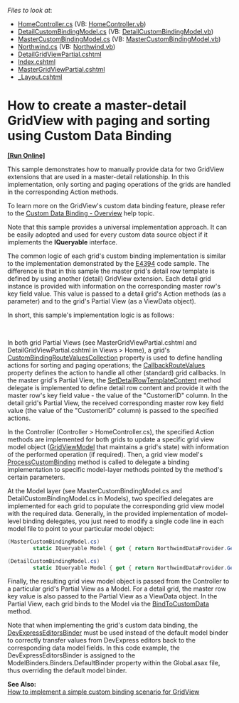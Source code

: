 <!-- default file list -->
*Files to look at*:

* [HomeController.cs](./CS/Example/Controllers/HomeController.cs) (VB: [HomeController.vb](./VB/Example/Controllers/HomeController.vb))
* [DetailCustomBindingModel.cs](./CS/Example/Models/DetailCustomBindingModel.cs) (VB: [DetailCustomBindingModel.vb](./VB/Example/Models/DetailCustomBindingModel.vb))
* [MasterCustomBindingModel.cs](./CS/Example/Models/MasterCustomBindingModel.cs) (VB: [MasterCustomBindingModel.vb](./VB/Example/Models/MasterCustomBindingModel.vb))
* [Northwind.cs](./CS/Example/Models/Northwind.cs) (VB: [Northwind.vb](./VB/Example/Models/Northwind.vb))
* [DetailGridViewPartial.cshtml](./CS/Example/Views/Home/DetailGridViewPartial.cshtml)
* [Index.cshtml](./CS/Example/Views/Home/Index.cshtml)
* [MasterGridViewPartial.cshtml](./CS/Example/Views/Home/MasterGridViewPartial.cshtml)
* [_Layout.cshtml](./CS/Example/Views/Shared/_Layout.cshtml)
<!-- default file list end -->
# How to create a master-detail GridView with paging and sorting using Custom Data Binding
<!-- run online -->
**[[Run Online]](https://codecentral.devexpress.com/e4398/)**
<!-- run online end -->


<p>This sample demonstrates how to manually provide data for two GridView extensions that are used in a master-detail relationship. In this implementation, only sorting and paging operations of the grids are handled in the corresponding Action methods.</p><p>To learn more on the GridView's custom data binding feature, please refer to the <a href="http://documentation.devexpress.com/#AspNet/CustomDocument14374"><u>Custom Data Binding - Overview</u></a> help topic.</p><p>Note that this sample provides a universal implementation approach. It can be easily adopted and used for every custom data source object if it implements the <strong>IQueryable</strong> interface. </p><p>The common logic of each grid's custom binding implementation is similar to the implementation demonstrated by the <a href="http://www.devexpress.com/Support/Center/Example/Details/E4394"><u>E4394</u></a> code sample. The difference is that in this sample the master grid's detail row template is defined by using another (detail) GridView extension. Each detail grid instance is provided with information on the corresponding master row's key field value. This value is passed to a detail grid's Action methods (as a parameter) and to the grid's Partial View (as a ViewData object).</p><p></p><p>In short, this sample's implementation logic is as follows:</p><br />
<p>In both grid Partial Views (see MasterGridViewPartial.cshtml and DetailGridViewPartial.cshtml in Views > Home), a grid's <a href="http://documentation.devexpress.com/#AspNet/DevExpressWebMvcGridViewSettings_CustomBindingRouteValuesCollectiontopic"><u>CustomBindingRouteValuesCollection</u></a> property is used to define handling actions for sorting and paging operations; the <a href="http://documentation.devexpress.com/#AspNet/DevExpressWebMvcGridViewSettings_CallbackRouteValuestopic"><u>CallbackRouteValues</u></a> property defines the action to handle all other (standard) grid callbacks. In the master grid's Partial View, the <a href="http://documentation.devexpress.com/#AspNet/DevExpressWebMvcGridViewSettings_SetDetailRowTemplateContenttopic"><u>SetDetailRowTemplateContent</u></a> method delegate is implemented to define detail row content and provide it with the master row's key field value - the value of the "CustomerID" column. In the detail grid's Partial View, the received corresponding master row key field value (the value of the "CustomerID" column) is passed to the specified actions.</p><p>In the Controller (Controller > HomeController.cs), the specified Action methods are implemented for both grids to update a specific grid view model object (<a href="http://documentation.devexpress.com/#AspNet/clsDevExpressWebMvcGridViewModeltopic"><u>GridViewModel</u></a> that maintains a grid's state) with information of the performed operation (if required). Then, a grid view model's <a href="http://documentation.devexpress.com/#AspNet/DevExpressWebMvcGridViewModel_ProcessCustomBindingtopic"><u>ProcessCustomBinding</u></a> method is called to delegate a binding implementation to specific model-layer methods pointed by the method's certain parameters.</p><p>At the Model layer (see MasterCustomBindingModel.cs and DetailCustomBindingModel.cs in Models), two specified delegates are implemented for each grid to populate the corresponding grid view model with the required data. Generally, in the provided implementation of model-level binding delegates, you just need to modify a single code line in each model file to point to your particular model object:<br />
</p>

```cs
(MasterCustomBindingModel.cs)
        static IQueryable Model { get { return NorthwindDataProvider.GetCustomers(); } }

```



```cs
(DetailCustomBindingModel.cs)
        static IQueryable Model { get { return NorthwindDataProvider.GetInvoices(); } }

```

<p>Finally, the resulting grid view model object is passed from the Controller to a particular grid's Partial View as a Model. For a detail grid, the master row key value is also passed to the Partial View as a ViewData object. In the Partial View, each grid binds to the Model via the <a href="http://documentation.devexpress.com/#AspNet/DevExpressWebMvcGridViewExtension_BindToCustomDatatopic"><u>BindToCustomData</u></a> method.</p><p>Note that when implementing the grid's custom data binding, the <a href="http://help.devexpress.com/#AspNet/clsDevExpressWebMvcDevExpressEditorsBindertopic"><u>DevExpressEditorsBinder</u></a> must be used instead of the default model binder to correctly transfer values from DevExpress editors back to the corresponding data model fields. In this code example, the DevExpressEditorsBinder is assigned to the ModelBinders.Binders.DefaultBinder property within the Global.asax file, thus overriding the default model binder.</p><p><strong>See Also:<br />
</strong><a href="https://www.devexpress.com/Support/Center/p/E4394">How to implement a simple custom binding scenario for GridView</a></p>

<br/>


